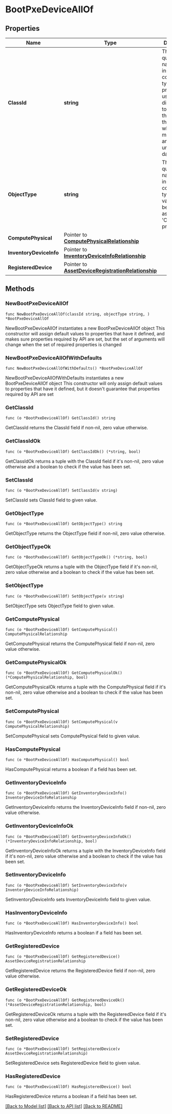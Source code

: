 # BootPxeDeviceAllOf

## Properties

Name | Type | Description | Notes
------------ | ------------- | ------------- | -------------
**ClassId** | **string** | The fully-qualified name of the instantiated, concrete type. This property is used as a discriminator to identify the type of the payload when marshaling and unmarshaling data. | [default to "boot.PxeDevice"]
**ObjectType** | **string** | The fully-qualified name of the instantiated, concrete type. The value should be the same as the &#39;ClassId&#39; property. | [default to "boot.PxeDevice"]
**ComputePhysical** | Pointer to [**ComputePhysicalRelationship**](compute.Physical.Relationship.md) |  | [optional] 
**InventoryDeviceInfo** | Pointer to [**InventoryDeviceInfoRelationship**](inventory.DeviceInfo.Relationship.md) |  | [optional] 
**RegisteredDevice** | Pointer to [**AssetDeviceRegistrationRelationship**](asset.DeviceRegistration.Relationship.md) |  | [optional] 

## Methods

### NewBootPxeDeviceAllOf

`func NewBootPxeDeviceAllOf(classId string, objectType string, ) *BootPxeDeviceAllOf`

NewBootPxeDeviceAllOf instantiates a new BootPxeDeviceAllOf object
This constructor will assign default values to properties that have it defined,
and makes sure properties required by API are set, but the set of arguments
will change when the set of required properties is changed

### NewBootPxeDeviceAllOfWithDefaults

`func NewBootPxeDeviceAllOfWithDefaults() *BootPxeDeviceAllOf`

NewBootPxeDeviceAllOfWithDefaults instantiates a new BootPxeDeviceAllOf object
This constructor will only assign default values to properties that have it defined,
but it doesn't guarantee that properties required by API are set

### GetClassId

`func (o *BootPxeDeviceAllOf) GetClassId() string`

GetClassId returns the ClassId field if non-nil, zero value otherwise.

### GetClassIdOk

`func (o *BootPxeDeviceAllOf) GetClassIdOk() (*string, bool)`

GetClassIdOk returns a tuple with the ClassId field if it's non-nil, zero value otherwise
and a boolean to check if the value has been set.

### SetClassId

`func (o *BootPxeDeviceAllOf) SetClassId(v string)`

SetClassId sets ClassId field to given value.


### GetObjectType

`func (o *BootPxeDeviceAllOf) GetObjectType() string`

GetObjectType returns the ObjectType field if non-nil, zero value otherwise.

### GetObjectTypeOk

`func (o *BootPxeDeviceAllOf) GetObjectTypeOk() (*string, bool)`

GetObjectTypeOk returns a tuple with the ObjectType field if it's non-nil, zero value otherwise
and a boolean to check if the value has been set.

### SetObjectType

`func (o *BootPxeDeviceAllOf) SetObjectType(v string)`

SetObjectType sets ObjectType field to given value.


### GetComputePhysical

`func (o *BootPxeDeviceAllOf) GetComputePhysical() ComputePhysicalRelationship`

GetComputePhysical returns the ComputePhysical field if non-nil, zero value otherwise.

### GetComputePhysicalOk

`func (o *BootPxeDeviceAllOf) GetComputePhysicalOk() (*ComputePhysicalRelationship, bool)`

GetComputePhysicalOk returns a tuple with the ComputePhysical field if it's non-nil, zero value otherwise
and a boolean to check if the value has been set.

### SetComputePhysical

`func (o *BootPxeDeviceAllOf) SetComputePhysical(v ComputePhysicalRelationship)`

SetComputePhysical sets ComputePhysical field to given value.

### HasComputePhysical

`func (o *BootPxeDeviceAllOf) HasComputePhysical() bool`

HasComputePhysical returns a boolean if a field has been set.

### GetInventoryDeviceInfo

`func (o *BootPxeDeviceAllOf) GetInventoryDeviceInfo() InventoryDeviceInfoRelationship`

GetInventoryDeviceInfo returns the InventoryDeviceInfo field if non-nil, zero value otherwise.

### GetInventoryDeviceInfoOk

`func (o *BootPxeDeviceAllOf) GetInventoryDeviceInfoOk() (*InventoryDeviceInfoRelationship, bool)`

GetInventoryDeviceInfoOk returns a tuple with the InventoryDeviceInfo field if it's non-nil, zero value otherwise
and a boolean to check if the value has been set.

### SetInventoryDeviceInfo

`func (o *BootPxeDeviceAllOf) SetInventoryDeviceInfo(v InventoryDeviceInfoRelationship)`

SetInventoryDeviceInfo sets InventoryDeviceInfo field to given value.

### HasInventoryDeviceInfo

`func (o *BootPxeDeviceAllOf) HasInventoryDeviceInfo() bool`

HasInventoryDeviceInfo returns a boolean if a field has been set.

### GetRegisteredDevice

`func (o *BootPxeDeviceAllOf) GetRegisteredDevice() AssetDeviceRegistrationRelationship`

GetRegisteredDevice returns the RegisteredDevice field if non-nil, zero value otherwise.

### GetRegisteredDeviceOk

`func (o *BootPxeDeviceAllOf) GetRegisteredDeviceOk() (*AssetDeviceRegistrationRelationship, bool)`

GetRegisteredDeviceOk returns a tuple with the RegisteredDevice field if it's non-nil, zero value otherwise
and a boolean to check if the value has been set.

### SetRegisteredDevice

`func (o *BootPxeDeviceAllOf) SetRegisteredDevice(v AssetDeviceRegistrationRelationship)`

SetRegisteredDevice sets RegisteredDevice field to given value.

### HasRegisteredDevice

`func (o *BootPxeDeviceAllOf) HasRegisteredDevice() bool`

HasRegisteredDevice returns a boolean if a field has been set.


[[Back to Model list]](../README.md#documentation-for-models) [[Back to API list]](../README.md#documentation-for-api-endpoints) [[Back to README]](../README.md)


